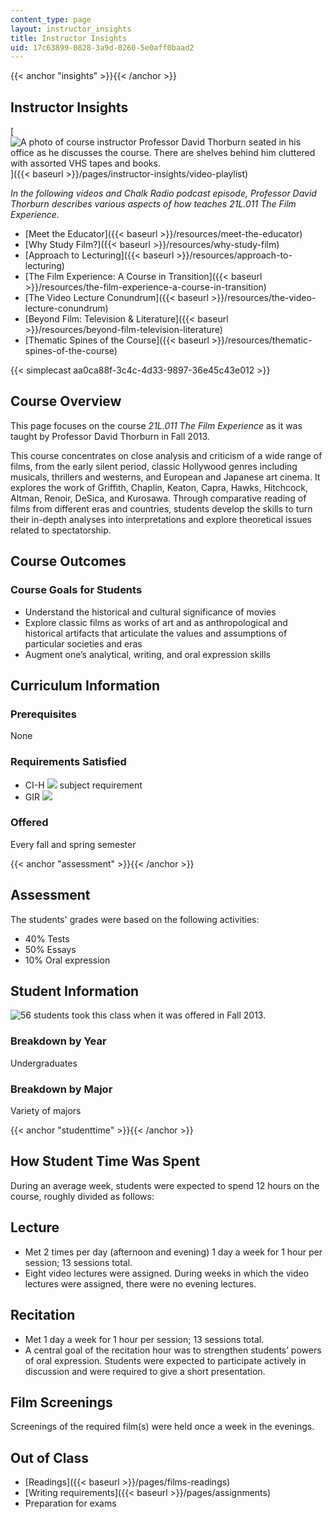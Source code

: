 ```yaml
---
content_type: page
layout: instructor_insights
title: Instructor Insights
uid: 17c63899-0828-3a9d-8260-5e0aff0baad2
---
```


{{< anchor "insights" >}}{{< /anchor >}}

Instructor Insights
-------------------

[![A photo of course instructor Professor David Thorburn seated in his office as he discusses the course. There are shelves behind him cluttered with assorted VHS tapes and books.](BASEURL_PLACEHOLDER/resources/thorburn_still)]({{< baseurl >}}/pages/instructor-insights/video-playlist)

_In the following videos and Chalk Radio podcast episode, Professor David Thorburn describes various aspects of how teaches _21L.011 The Film Experience_._

*   [Meet the Educator]({{< baseurl >}}/resources/meet-the-educator)
*   [Why Study Film?]({{< baseurl >}}/resources/why-study-film)
*   [Approach to Lecturing]({{< baseurl >}}/resources/approach-to-lecturing)
*   [The Film Experience: A Course in Transition]({{< baseurl >}}/resources/the-film-experience-a-course-in-transition)
*   [The Video Lecture Conundrum]({{< baseurl >}}/resources/the-video-lecture-conundrum)
*   [Beyond Film: Television & Literature]({{< baseurl >}}/resources/beyond-film-television-literature)
*   [Thematic Spines of the Course]({{< baseurl >}}/resources/thematic-spines-of-the-course)

{{< simplecast aa0ca88f-3c4c-4d33-9897-36e45c43e012 >}}

Course Overview
---------------

This page focuses on the course _21L.011 The Film Experience_ as it was taught by Professor David Thorburn in Fall 2013.

This course concentrates on close analysis and criticism of a wide range of films, from the early silent period, classic Hollywood genres including musicals, thrillers and westerns, and European and Japanese art cinema. It explores the work of Griffith, Chaplin, Keaton, Capra, Hawks, Hitchcock, Altman, Renoir, DeSica, and Kurosawa. Through comparative reading of films from different eras and countries, students develop the skills to turn their in-depth analyses into interpretations and explore theoretical issues related to spectatorship.

Course Outcomes
---------------

### Course Goals for Students

*   Understand the historical and cultural significance of movies
*   Explore classic films as works of art and as anthropological and historical artifacts that articulate the values and assumptions of particular societies and eras
*   Augment one’s analytical, writing, and oral expression skills

Curriculum Information
----------------------

### Prerequisites

None

### Requirements Satisfied

*   CI-H ![](/images/educator/icon-question-cih.png) subject requirement
*   GIR ![](/images/educator/icon-question-gir.png)

### Offered

Every fall and spring semester

{{< anchor "assessment" >}}{{< /anchor >}}

Assessment
----------

The students' grades were based on the following activities:

- 40% Tests
- 50% Essays
- 10% Oral expression

Student Information
-------------------

![56 students took this class when it was offered in Fall 2013.](BASEURL_PLACEHOLDER/resources/21l-011_stat-students)

### Breakdown by Year

Undergraduates

### Breakdown by Major

Variety of majors

{{< anchor "studenttime" >}}{{< /anchor >}}

How Student Time Was Spent
--------------------------

During an average week, students were expected to spend 12 hours on the course, roughly divided as follows:

Lecture
-------

*   Met 2 times per day (afternoon and evening) 1 day a week for 1 hour per session; 13 sessions total.
*   Eight video lectures were assigned. During weeks in which the video lectures were assigned, there were no evening lectures.

Recitation
----------

*   Met 1 day a week for 1 hour per session; 13 sessions total.
*   A central goal of the recitation hour was to strengthen students’ powers of oral expression. Students were expected to participate actively in discussion and were required to give a short presentation.

Film Screenings
---------------

Screenings of the required film(s) were held once a week in the evenings. 

Out of Class
------------

*   [Readings]({{< baseurl >}}/pages/films-readings)
*   [Writing requirements]({{< baseurl >}}/pages/assignments)
*   Preparation for exams